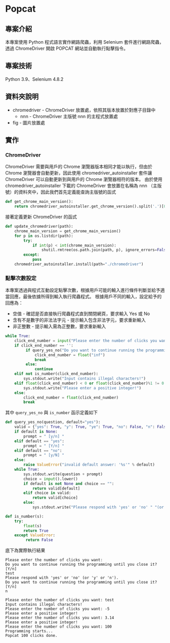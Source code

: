 # Popcat

## 專案介紹
本專案使用 Python 程式語言實作網路爬蟲，利用 Selenium 套件進行網路爬蟲，透過 ChromeDriver 開啟 POPCAT 網站並自動執行點擊指令。

## 專案技術
Python 3.9、Selenium 4.8.2

## 資料夾說明
* chromedriver - ChromeDriver 放置處，依照其版本放置於對應子目錄中
  * nnn - ChromeDriver 主版號 nnn 的主程式放置處
* fig - 圖片放置處

## 實作
### ChromeDriver
ChromeDriver 需要與用戶的 Chrome 瀏覽器版本相同才能以執行，但由於 Chrome 瀏覽器會自動更新，因此使用 chromedriver_autoinstaller 套件讓 ChromeDriver 可以自動更新到與用戶的 Chrome 瀏覽器相符的版本。
由於使用 chromedriver_autoinstaller 下載的 ChromeDriver 會放置在名稱為 nnn （主版號）的資料夾中，因此我們首先定義能查詢主版號的函式
``` python
def get_chrome_main_version():
    return chromedriver_autoinstaller.get_chrome_version().split('.')[0]
```
接著定義更新 ChromeDriver 的函式
``` python
def update_chromedriver(path):
    chrome_main_version = get_chrome_main_version()
    for p in os.listdir(path):
        try:
            if int(p) < int(chrome_main_version):
                shutil.rmtree(os.path.join(path, p), ignore_errors=False)
        except:
            pass
    chromedriver_autoinstaller.install(path="./chromedriver")
```

### 點擊次數設定
本專案透過與程式互動設定點擊次數，根據用戶可能的輸入進行條件判斷並給予適當回應，最後依據所得到輸入執行爬蟲程式。
根據用戶不同的輸入，設定給予的回應為：
* 空值 - 確認是否直接執行爬蟲程式直到關閉網頁，要求輸入 Yes 或 No
* 含有不是數字的非法法字元 - 提示輸入包含非法字元，要求重新輸入
* 非正整數 - 提示輸入需為正整數，要求重新輸入
``` python
while True:
    click_end_number = input("Please enter the number of clicks you want: ")
    if click_end_number == '':
         if query_yes_no("Do you want to continue running the programming until you close it?"):
             click_end_number = float("inf")
             break
         else:
             continue
    elif not is_number(click_end_number):
        sys.stdout.write("Input contains illegal characters!")
    elif float(click_end_number) < 0 or float(click_end_number)%1 != 0:
        sys.stdout.write("Please enter a positive integer!")
    else:
        click_end_number = float(click_end_number)
        break
```
其中 `query_yes_no` 與 `is_number` 函示定義如下
``` python
def query_yes_no(question, default="yes"):
    valid = {"yes": True, "y": True, "ye": True, "no": False, "n": False}
    if default is None:
        prompt = " [y/n] "
    elif default == "yes":
        prompt = " [Y/n] "
    elif default == "no":
        prompt = " [y/N] "
    else:
        raise ValueError("invalid default answer: '%s'" % default)
    while True:
        sys.stdout.write(question + prompt)
        choice = input().lower()
        if default is not None and choice == "":
            return valid[default]
        elif choice in valid:
            return valid[choice]
        else:
            sys.stdout.write("Please respond with 'yes' or 'no' " "(or 'y' or 'n').\n")
```
``` python
def is_number(s):
    try:
        float(s)
        return True
    except ValueError:
         return False 
```
底下為實際執行結果
```
Please enter the number of clicks you want: 
Do you want to continue running the programming until you close it? [Y/n] 
test
Please respond with 'yes' or 'no' (or 'y' or 'n').
Do you want to continue running the programming until you close it? [Y/n] 
n

Please enter the number of clicks you want: test
Input contains illegal characters!
Please enter the number of clicks you want: -5
Please enter a positive integer!
Please enter the number of clicks you want: 3.14
Please enter a positive integer!
Please enter the number of clicks you want: 100
Programming starts...
Popcat 100 clicks done.
```


